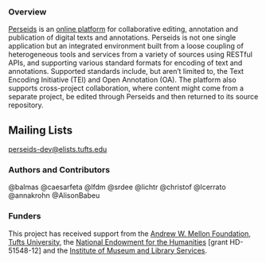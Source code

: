 ### Overview

[Perseids](http://sites.perseids.tufts.edu) is an [online platform](http://sosol.perseids.org/sosol) for collaborative editing, annotation and publication of digital texts and annotations. Perseids is not one single application but an integrated environment built from a loose coupling of heterogeneous tools and services from a variety of sources using RESTful APIs, and supporting various standard formats for encoding of text and annotations. Supported standards include, but aren’t limited to, the Text Encoding Initiative (TEI) and Open Annotation (OA).  The platform also supports cross-project collaboration, where content might come from a separate project, be edited through Perseids and then returned to its source repository.

## Mailing Lists

[perseids-dev@elists.tufts.edu](https://elist.tufts.edu/wws/info/perseids-dev)

### Authors and Contributors 

@balmas
@caesarfeta
@lfdm
@srdee
@lichtr
@christof
@lcerrato
@annakrohn
@AlisonBabeu

### Funders
This project has received support from the [Andrew W. Mellon Foundation](http://www.mellon.org/), [Tufts University](http://tufts.edu/), the [National Endowment for the Humanities](http://neh.gov/) [grant HD-51548-12]  and the [Institute of Museum and Library Services](http://imls.gov/).
